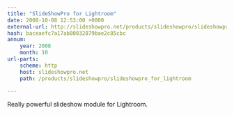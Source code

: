 ```yaml
---
title: "SlideShowPro for Lightroom"
date: 2008-10-08 12:53:00 +0000
external-url: http://slideshowpro.net/products/slideshowpro/slideshowpro_for_lightroom
hash: baceaefc7a17ab80032879bae2c85cbc
annum:
    year: 2008
    month: 10
url-parts:
    scheme: http
    host: slideshowpro.net
    path: /products/slideshowpro/slideshowpro_for_lightroom

---
```


Really powerful slideshow module for Lightroom.
